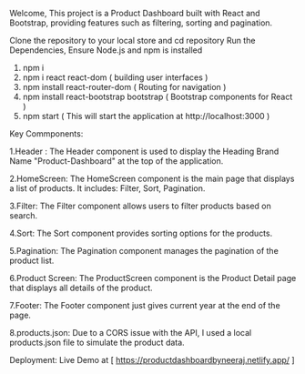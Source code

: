 Welcome, This project is a Product Dashboard built with React and Bootstrap, providing features such as filtering, sorting and pagination.

Clone the repository to your local store and cd repository
Run the Dependencies,
Ensure Node.js and npm is installed
1. npm i
2. npm i react react-dom  ( building user interfaces )
3. npm install react-router-dom ( Routing for navigation )
4. npm install react-bootstrap bootstrap ( Bootstrap components for React )
5. npm start ( This will start the application at http://localhost:3000 )

Key Commponents:

1.Header : The Header component is used to display the Heading Brand Name "Product-Dashboard"  at the top of the application.

2.HomeScreen: The HomeScreen component is the main page that displays a list of products. It includes: Filter, Sort, Pagination.

3.Filter: The Filter component allows users to filter products based on search.

4.Sort: The Sort component provides sorting options for the products.

5.Pagination: The Pagination component manages the pagination of the product list.

6.Product Screen: The ProductScreen component is the Product Detail page that displays all details of the product.

7.Footer: The Footer component just gives current year at the end of the page.

8.products.json:  Due to a CORS issue with the API, I used a local products.json file to simulate the product data.

Deployment: Live Demo at [ https://productdashboardbyneeraj.netlify.app/ ]
